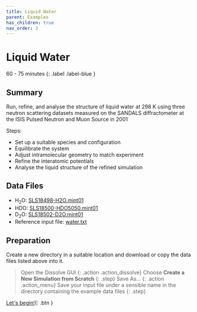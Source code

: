 ```yaml
---
title: Liquid Water
parent: Examples
has_children: true
nav_order: 3
---
```

# Liquid Water

60 - 75 minutes
{: .label .label-blue }

## Summary

Run, refine, and analyse the structure of liquid water at 298 K using three neutron scattering datasets measured on the SANDALS diffractometer at the ISIS Pulsed Neutron and Muon Source in 2001

Steps:
- Set up a suitable species and configuration
- Equilibrate the system
- Adjust intramolecular geometry to match experiment
- Refine the interatomic potentials
- Analyse the liquid structure of the refined simulation

## Data Files
- H<sub>2</sub>O: [SLS18498-H2O.mint01](https://github.com/trisyoungs/dissolve/tree/develop/examples/water/data/SLS18498-H2O.mint01)
- HDO: [SLS18500-HDO5050.mint01](https://github.com/trisyoungs/dissolve/tree/develop/examples/water/data/SLS18500-HDO5050.mint01)
- D<sub>2</sub>O: [SLS18502-D2O.mint01](https://github.com/trisyoungs/dissolve/tree/develop/examples/water/data/SLS18502-D2O.mint01)
- Reference input file: [water.txt](https://github.com/trisyoungs/dissolve/tree/develop/examples/water/water.txt)

## Preparation

Create a new directory in a suitable location and download or copy the data files listed above into it.

> Open the Dissolve GUI
{: .action .action_dissolve}
> Choose **Create a New Simulation from Scratch**
{: .step}
> Save As...
{: .action .action_menu}
> Save your input file under a sensible name in the directory containing the example data files
{: .step}

[Let's begin!](step1.md){: .btn }
